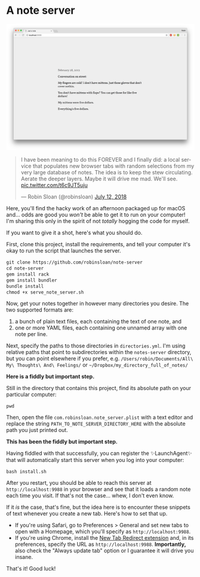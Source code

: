 # A note server

![An example of a note in a browser tab](/img/note-example.png)

<blockquote class="twitter-tweet" data-lang="en"><p lang="en" dir="ltr">I have been meaning to do this FOREVER and I finally did: a local service that populates new browser tabs with random selections from my very large database of notes. The idea is to keep the stew circulating. Aerate the deeper layers. Maybe it will drive me mad. We&#39;ll see. <a href="https://t.co/t6c9JT5uju">pic.twitter.com/t6c9JT5uju</a></p>&mdash; Robin Sloan (@robinsloan) <a href="https://twitter.com/robinsloan/status/1017202162219143168?ref_src=twsrc%5Etfw">July 12, 2018</a></blockquote>

Here, you'll find the hacky work of an afternoon packaged up for macOS and... odds are good you *won't* be able to get it to run on your computer! I'm sharing this only in the spirit of not _totally_ hogging the code for myself.

If you want to give it a shot, here's what you should do.

First, clone this project, install the requirements, and tell your computer it's okay to run the script that launches the server.

```
git clone https://github.com/robinsloan/note-server
cd note-server
gem install rack
gem install bundler
bundle install
chmod +x serve_note_server.sh
```

Now, get your notes together in however many directories you desire. The two supported formats are:

1. a bunch of plain text files, each containing the text of one note, and
2. one or more YAML files, each containing one unnamed array with one note per line.

Next, specify the paths to those directories in `directories.yml`. I'm using relative paths that point to subdirectories within the `notes-server` directory, but you can point elsewhere if you prefer, e.g. `/Users/robin/Documents/All\ My\ Thoughts\ And\ Feelings/` or `~/Dropbox/my_directory_full_of_notes/`

**Here is a fiddly but important step.**

Still in the directory that contains this project, find its absolute path on your particular computer:

```
pwd
```

Then, open the file `com.robinsloan.note_server.plist` with a text editor and replace the string `PATH_TO_NOTE_SERVER_DIRECTORY_HERE` with the absolute path you just printed out.

**This has been the fiddly but important step.**

Having fiddled with that successfully, you can register the ✨LaunchAgent✨ that will automatically start this server when you log into your computer:

```
bash install.sh
```

After you restart, you should be able to reach this server at `http://localhost:9988` in your browser and see that it loads a random note each time you visit. If that's not the case... whew, I don't even know.

If it *is* the case, that's fine, but the idea here is to encounter these snippets of text whenever you create a new tab. Here's how to set that up.

* If you're using Safari, go to Preferences > General and set new tabs to open with a Homepage, which you'll specify as `http://localhost:9988`.
* If you're using Chrome, install the [New Tab Redirect extension](https://chrome.google.com/webstore/detail/new-tab-redirect/icpgjfneehieebagbmdbhnlpiopdcmna) and, in its preferences, specify the URL as `http://localhost:9988`. **Importantly,** also check the "Always update tab" option or I guarantee it will drive you insane.

That's it! Good luck!

